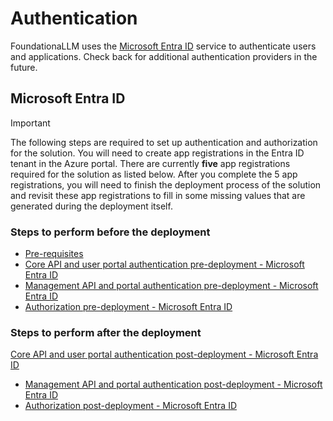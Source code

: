 # Authentication

FoundationaLLM uses the [Microsoft Entra ID](https://learn.microsoft.com/entra/fundamentals/whatis) service to authenticate users and applications. Check back for additional authentication providers in the future.

## Microsoft Entra ID

> [!IMPORTANT]
> The following steps are required to set up authentication and authorization for the solution. You will need to create app registrations in the Entra ID tenant in the Azure portal.  There are currently **five** app registrations required for the solution as listed below.  After you complete the 5 app registrations, you will need to finish the deployment process of the solution and revisit these app registrations to fill in some missing values that are generated during the deployment itself.

### Steps to perform before the deployment
- [Pre-requisites](pre-requisites.md)
- [Core API and user portal authentication pre-deployment - Microsoft Entra ID](core-authentication-setup-entra.md)
- [Management API and portal authentication pre-deployment - Microsoft Entra ID](management-authentication-setup-entra.md)
- [Authorization pre-deployment - Microsoft Entra ID](authorization-setup-entra.md)

### Steps to perform after the deployment
[Core API and user portal authentication post-deployment - Microsoft Entra ID](post-core-deployment.md)
- [Management API and portal authentication post-deployment - Microsoft Entra ID](post-management-deployment.md)
- [Authorization post-deployment - Microsoft Entra ID](post-authorization-deployment.md)

